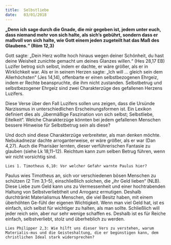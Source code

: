 ```yaml
---
title:  Selbstliebe
date:   03/01/2018
---
```


**„Denn ich sage durch die Gnade, die mir gegeben ist, jedem unter euch, dass niemand mehr von sich halte, als sich’s gebührt, sondern dass er maßvoll von sich halte, wie Gott einem jeden zugeteilt hat das Maß des Glaubens.“ (Röm 12,3)** 

Gott sagte: „Dein Herz wollte hoch hinaus wegen deiner Schönheit, du hast deine Weisheit zunichte gemacht um deines Glanzes willen.“ (Hes 28,17 EB) Luzifer betrog sich selbst, indem er dachte, er wäre größer, als er in Wirklichkeit war. Als er in seinem Herzen sagte: „Ich will … gleich sein dem Allerhöchsten“ (Jes 14,14), offenbarte er einen selbstbezogenen Ehrgeiz, indem er Rechte beanspruchte, die ihm nicht zustanden. Selbstbetrug und selbstbezogener Ehrgeiz sind zwei Charakterzüge des gefallenen Herzens Luzifers. 

Diese Verse über den Fall Luzifers sollen uns zeigen, dass die Ursünde Narzissmus in unterschiedlichen Erscheinungsformen ist. Ein Lexikon definiert dies als „übermäßige Faszination von sich selbst; Selbstliebe, Eitelkeit“. Welche Charakterzüge könnten bei jedem gefallenen Menschen bessere Hinweise für Selbstbetrug sein als diese? 

Und doch sind diese Charakterzüge verbreiteter, als man denken möchte. Nebukadnezar dachte arroganterweise, er wäre größer, als er war (Dan 4,27). Auch die Pharisäer lernten, dieser verführerischen Fantasie zu glauben (siehe Lk 18,11–12). Reichtum kann zum selben Betrug führen, wenn wir nicht vorsichtig sind. 

`Lies 1. Timotheus 6,10: Vor welcher Gefahr warnte Paulus hier?` 

Paulus wies Timotheus an, sich vor verschiedenen bösen Menschen zu schützen (2 Tim 3,1–5), einschließlich solchen, die „ihr Geld lieben“ (NLB). Diese Liebe zum Geld kann uns zu Vermessenheit und einer hochtrabenden Haltung von Selbstverliebtheit und Arroganz ermutigen. Deshalb durchtränkt Materialismus Menschen, die viel Besitz haben, mit einem überhöhten Ge-fühl der eigenen Wichtigkeit. Wenn man viel Geld hat, ist es einfach, sich selbst für wichtiger zu halten, als man sollte. Schließlich will jeder reich sein, aber nur sehr wenige schaffen es. Deshalb ist es für Reiche einfach, selbstverliebt, stolz und überheblich zu werden. 

`Lies Philipper 2,3: Wie hilft uns dieser Vers zu verstehen, warum Materialis-mus und die Geisteshaltung, die er begünstigen kann, dem christlichen Ideal stark widersprechen?`